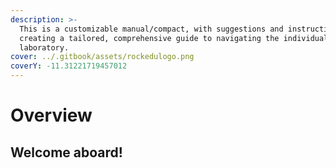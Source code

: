 ```yaml
---
description: >-
  This is a customizable manual/compact, with suggestions and instructions for
  creating a tailored, comprehensive guide to navigating the individual academic
  laboratory.
cover: ../.gitbook/assets/rockedulogo.png
coverY: -11.31221719457012
---
```


# Overview

## Welcome aboard!

